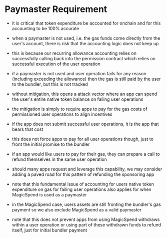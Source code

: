 # Paymaster Requirement

- it is critical that token expenditure be accounted for onchain and for this accounting to be 100% accurate
- when a paymaster is not used, i.e. the gas funds come directly from the user's account, there is risk that the accounting logic does not keep up
- this is because our recurring allowance accounting relies on successfully calling back into the permission contract which relies on successful execution of the user operation
- if a paymaster is not used and user operation fails for any reason (including exceeding the allowance) then the gas is still paid by the user to the bundler, but this is not tracked
- without mitigation, this opens a attack vector where an app can spend the user's entire native token balance on failing user operations
- the mitigation is simply to require apps to pay for the gas costs of permissioned user operations to align incentives
- if the app does not submit successful user operations, it is the app that bears that cost
- this does not force apps to pay for all user operations though, just to front the initial promise to the bundler
- if an app would like users to pay for their gas, they can prepare a call to refund themselves in the same user operation
- should many apps request and leverage this capability, we may consider adding a paved road for this pattern of refunding the sponsoring app

- note that this fundamental issue of accounting for users native token expenditure on gas for failing user operations also applies for when MagicSpend is used as a paymaster
- in the MagicSpend case, users assets are still fronting the bundler's gas payment so we also exclude MagicSpend as a valid paymaster
- note that this does not prevent apps from using MagicSpend withdraws within a user operation or using part of these withdrawn funds to refund itself, just for initial bundler payment
